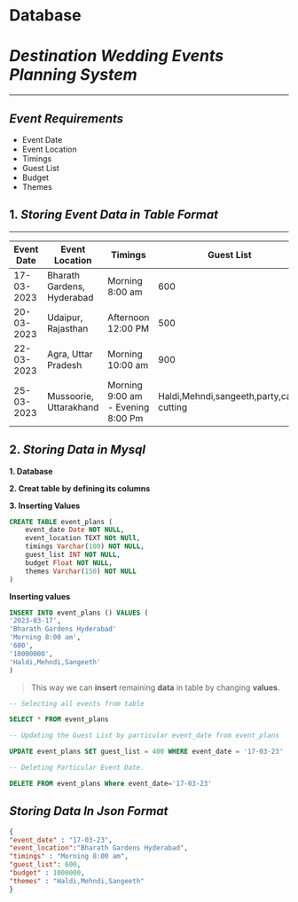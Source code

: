 # Database

# *Destination Wedding Events Planning System*
***
## *Event Requirements*
- Event Date
- Event Location
- Timings
- Guest List
- Budget
- Themes
## 1. *Storing Event Data in Table Format*
***
| Event Date | Event Location | Timings | Guest List | Budget | Themes |
|--- | ---| ---|---|---|---|
| 17-03-2023| Bharath Gardens, Hyderabad| Morning 8:00 am|600|10000000|Haldi,Mehndi,sangeeth| 
| 20-03-2023|Udaipur, Rajasthan|Afternoon 12:00 PM|500|60,00000|Mehndi,sangeeth|
| 22-03-2023|Agra, Uttar Pradesh| Morning 10:00 am|900|20000000| Haldi,Mehndi,Sangeeth,Bachelor Party|
|25-03-2023|Mussoorie, Uttarakhand| Morning 9:00 am - Evening 8:00 Pm| Haldi,Mehndi,sangeeth,party,cake cutting|

## 2. *Storing Data in Mysql*

**1. Database**

**2. Creat table by defining its columns**

**3. Inserting Values**

```sql
CREATE TABLE event_plans (
    event_date Date NOT NULL,
    event_location TEXT NOt NUll,
    timings Varchar(100) NOT NULL,
    guest_list INT NOT NULL,
    budget Float NOT NULL,
    themes Varchar(150) NOT NULL
)
```
**Inserting values**
```sql
INSERT INTO event_plans () VALUES (
'2023-03-17',
'Bharath Gardens Hyderabad'
'Morning 8:00 am',
'600',
'10000000',
'Haldi,Mehndi,Sangeeth'
)
```
>This way we can **insert** remaining **data** in table by changing **values**.

```sql
-- Selecting all events from table

SELECT * FROM event_plans
```
```sql
-- Updating the Guest List by particular event_date from event_plans

UPDATE event_plans SET guest_list = 400 WHERE event_date = '17-03-23'
```

```sql
-- Deleting Particular Event Date.

DELETE FROM event_plans Where event_date='17-03-23' 
```

## *Storing Data In Json Format*

```json
{
"event_date" : "17-03-23",
"event_location":"Bharath Gardens Hyderabad",
"timings" : "Morning 8:00 am",
"guest_list": 600,
"budget" : 1000000,
"themes" : "Haldi,Mehndi,Sangeeth"
}
```

